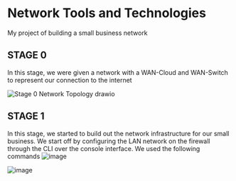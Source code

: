 # Network Tools and Technologies
My project of building a small business network

## STAGE 0
In this stage, we were given a network with a WAN-Cloud and WAN-Switch to represent our connection to the internet

![Stage 0 Network Topology drawio](https://github.com/jabex134/NTT/assets/171542727/48c60791-7864-47b2-96d9-6a6e3999cb69)

## STAGE 1

In this stage, we started to build out the network infrastructure for our small business. 
We start off by configuring the LAN network on the firewall through the CLI over the console interface. We used the following commands
![image](https://github.com/jabex134/NTT/assets/171542727/b289b77a-38ae-4273-b9b0-a171eafaca86)

![image](https://github.com/jabex134/NTT/assets/171542727/8a76fda7-543e-4fc4-9db5-f6658d838c37)

